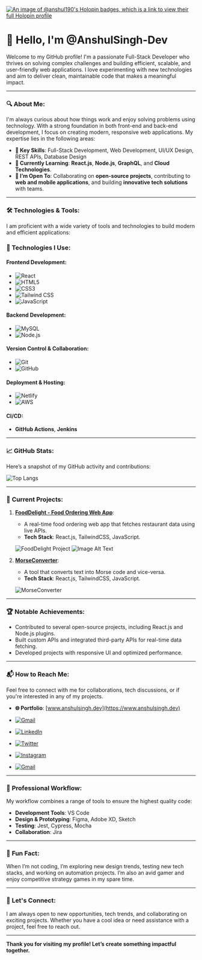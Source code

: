 [![An image of @anshul190's Holopin badges, which is a link to view their full Holopin profile](https://holopin.me/anshul190)](https://holopin.io/@anshulsingh-dev)
# 👋 **Hello, I'm @AnshulSingh-Dev**

Welcome to my GitHub profile! I'm a passionate Full-Stack Developer who thrives on solving complex challenges and building efficient, scalable, and user-friendly web applications. I love experimenting with new technologies and aim to deliver clean, maintainable code that makes a meaningful impact.

---

### 🔍 **About Me**:

I'm always curious about how things work and enjoy solving problems using technology. With a strong foundation in both front-end and back-end development, I focus on creating modern, responsive web applications. My expertise lies in the following areas:

- **🔧 Key Skills**: Full-Stack Development, Web Development, UI/UX Design, REST APIs, Database Design
- **🌱 Currently Learning**: **React.js**, **Node.js**, **GraphQL**, and **Cloud Technologies**.
- **💼 I’m Open To**: Collaborating on **open-source projects**, contributing to **web and mobile applications**, and building **innovative tech solutions** with teams.

---

### 🛠 **Technologies & Tools**:

I am proficient with a wide variety of tools and technologies to build modern and efficient applications:

### 🔧 Technologies I Use:

#### **Frontend Development**:
- ![React](https://img.shields.io/badge/React-61DAFB?style=for-the-badge&logo=react&logoColor=black)
- ![HTML5](https://img.shields.io/badge/HTML5-E34F26?style=for-the-badge&logo=html5&logoColor=white)
- ![CSS3](https://img.shields.io/badge/CSS3-1572B6?style=for-the-badge&logo=css3&logoColor=white)
- ![Tailwind CSS](https://img.shields.io/badge/TailwindCSS-38B2AC?style=for-the-badge&logo=tailwindcss&logoColor=white)
- ![JavaScript](https://img.shields.io/badge/JavaScript-F7DF1E?style=for-the-badge&logo=javascript&logoColor=black)

#### **Backend Development**:
- ![MySQL](https://img.shields.io/badge/MySQL-4479A1?style=for-the-badge&logo=mysql&logoColor=white)
- ![Node.js](https://img.shields.io/badge/Node.js-339933?style=for-the-badge&logo=node.js&logoColor=white)

#### **Version Control & Collaboration**:
- ![Git](https://img.shields.io/badge/Git-F05032?style=for-the-badge&logo=git&logoColor=white)
- ![GitHub](https://img.shields.io/badge/GitHub-181717?style=for-the-badge&logo=github&logoColor=white)

#### **Deployment & Hosting**:
- ![Netlify](https://img.shields.io/badge/Netlify-00C7B7?style=for-the-badge&logo=netlify&logoColor=white)
- ![AWS](https://img.shields.io/badge/Amazon_Web_Services-232F3E?style=for-the-badge&logo=amazonaws&logoColor=white)
#### **CI/CD**:
- **GitHub Actions**, **Jenkins**

---

### 📈 **GitHub Stats**:
Here’s a snapshot of my GitHub activity and contributions:

![Top Langs](https://github-readme-stats.vercel.app/api/top-langs/?username=AnshulSingh-Dev&hide=html&layout=compact)



---

### 🌱 **Current Projects**:

1. **[FoodDelight - Food Ordering Web App](https://github.com/AnshulSingh-Dev/FoodDelight-Web)**:
   - A real-time food ordering web app that fetches restaurant data using live APIs.
   - **Tech Stack**: React.js, TailwindCSS, JavaScript.

   ![FoodDelight Project](https://via.placeholder.com/600x300.png?text=FoodDelight+Web+App)
![Image Alt Text](https://github.com/your-username/your-repository/raw/main/path/to/your/image.jpg)


2. **[MorseConverter](https://github.com/AnshulSingh-Dev/MorseConverter)**:
   - A tool that converts text into Morse code and vice-versa.
   - **Tech Stack**: React.js, TailwindCSS, JavaScript.

   ![MorseConverter](https://via.placeholder.com/600x300.png?text=Morse+Code+Converter)

---

### 🏆 **Notable Achievements**:
- Contributed to several open-source projects, including React.js and Node.js plugins.
- Built custom APIs and integrated third-party APIs for real-time data fetching.
- Developed projects with responsive UI and optimized performance.

---

### 📬 **How to Reach Me**:

Feel free to connect with me for collaborations, tech discussions, or if you're interested in any of my projects.

- **🌐 Portfolio**: [www.anshulsingh.dev](https://www.anshulsingh.dev)
  
- [![Gmail](https://img.shields.io/badge/Gmail-EA4335?style=for-the-badge&logo=gmail&logoColor=white)](mailto:your-email@gmail.com)
- [![LinkedIn](https://img.shields.io/badge/LinkedIn-0077B5?style=for-the-badge&logo=linkedin&logoColor=white)](https://www.anshulsingh.dev)
- [![Twitter](https://img.shields.io/badge/Twitter-1DA1F2?style=for-the-badge&logo=twitter&logoColor=white)](https://x.com/anshulsingh0519)
- [![Instagram](https://img.shields.io/badge/Instagram-E4405F?style=for-the-badge&logo=instagram&logoColor=white)](https://www.instagram.com/anshul.singh.official/)
- [![Gmail](https://img.shields.io/badge/Gmail-EA4335?style=for-the-badge&logo=gmail&logoColor=white)](mailto:https:://www.anshulsingh.pvt@gmail.com)


---

### 🔧 **Professional Workflow**:
My workflow combines a range of tools to ensure the highest quality code:
- **Development Tools**: VS Code
- **Design & Prototyping**: Figma, Adobe XD, Sketch
- **Testing**: Jest, Cypress, Mocha
- **Collaboration**: Jira

---

### 🌟 **Fun Fact**:
When I’m not coding, I’m exploring new design trends, testing new tech stacks, and working on automation projects. I’m also an avid gamer and enjoy competitive strategy games in my spare time. 

---

### 🚀 **Let's Connect**:
I am always open to new opportunities, tech trends, and collaborating on exciting projects. Whether you have a cool idea or need assistance with a project, feel free to reach out.

---

**Thank you for visiting my profile! Let’s create something impactful together.**

